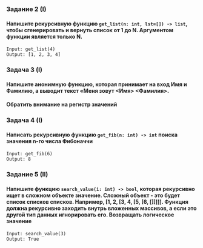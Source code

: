 ### Задание 2 (I)
#### Напишите рекурсивную функцию `get_list(n: int, lst=[]) -> list`, чтобы сгенерировать и вернуть список от 1 до N. Аргументом функции является только N. 
```
Input: get_list(4)
Output: [1, 2, 3, 4]
```
### Задача 3 (I)
#### Напишите анонимную функцию, которая принимает на вход Имя и Фамилию, а выводит текст «Меня зовут <Имя> <Фамилия>. 
#### Обратить внимание на регистр значений


### Задача 4 (I)
#### Написать рекурсивную функцию `get_fib(n: int) -> int` поиска значения n-го числа Фибоначчи 
```
Input: get_fib(6)
Output: 8
```

### Задание 5 (II)
#### Напишите функцию `search_value(i: int) -> bool`, которая рекурсивно ищет в сложном объекте значение. Сложный объект - это будет список списков списков. Например, [1, 2, [3, 4, [5, [6, []]]]]. Функция должна рекурсивно заходить внутрь вложенных массивов, а если это другой тип данных игнорировать его. Возвращать логическое значение
```
Input: search_value(3)
Output: True
```


